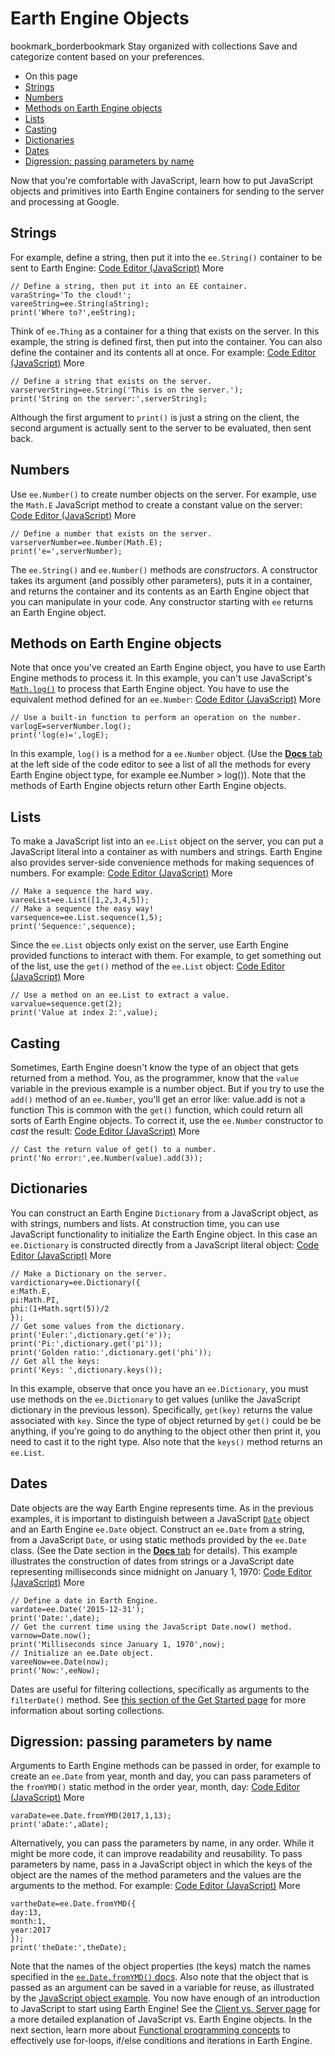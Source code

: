  
#  Earth Engine Objects 
bookmark_borderbookmark Stay organized with collections  Save and categorize content based on your preferences.
  * On this page
  * [Strings](https://developers.google.com/earth-engine/tutorials/tutorial_js_02#strings)
  * [Numbers](https://developers.google.com/earth-engine/tutorials/tutorial_js_02#numbers)
  * [Methods on Earth Engine objects](https://developers.google.com/earth-engine/tutorials/tutorial_js_02#methods-on-earth-engine-objects)
  * [Lists](https://developers.google.com/earth-engine/tutorials/tutorial_js_02#lists)
  * [Casting](https://developers.google.com/earth-engine/tutorials/tutorial_js_02#casting)
  * [Dictionaries](https://developers.google.com/earth-engine/tutorials/tutorial_js_02#dictionaries)
  * [Dates](https://developers.google.com/earth-engine/tutorials/tutorial_js_02#dates)
  * [Digression: passing parameters by name](https://developers.google.com/earth-engine/tutorials/tutorial_js_02#digression:-passing-parameters-by-name)


Now that you're comfortable with JavaScript, learn how to put JavaScript objects and primitives into Earth Engine containers for sending to the server and processing at Google.
## Strings
For example, define a string, then put it into the `ee.String()` container to be sent to Earth Engine:
[Code Editor (JavaScript)](https://developers.google.com/earth-engine/tutorials/tutorial_js_02#code-editor-javascript-sample) More
```
// Define a string, then put it into an EE container.
varaString='To the cloud!';
vareeString=ee.String(aString);
print('Where to?',eeString);
```

Think of `ee.Thing` as a container for a thing that exists on the server. In this example, the string is defined first, then put into the container. You can also define the container and its contents all at once. For example:
[Code Editor (JavaScript)](https://developers.google.com/earth-engine/tutorials/tutorial_js_02#code-editor-javascript-sample) More
```
// Define a string that exists on the server.
varserverString=ee.String('This is on the server.');
print('String on the server:',serverString);
```

Although the first argument to `print()` is just a string on the client, the second argument is actually sent to the server to be evaluated, then sent back.
## Numbers
Use `ee.Number()` to create number objects on the server. For example, use the `Math.E` JavaScript method to create a constant value on the server:
[Code Editor (JavaScript)](https://developers.google.com/earth-engine/tutorials/tutorial_js_02#code-editor-javascript-sample) More
```
// Define a number that exists on the server.
varserverNumber=ee.Number(Math.E);
print('e=',serverNumber);
```

The `ee.String()` and `ee.Number()` methods are _constructors_. A constructor takes its argument (and possibly other parameters), puts it in a container, and returns the container and its contents as an Earth Engine object that you can manipulate in your code. Any constructor starting with `ee` returns an Earth Engine object.
## Methods on Earth Engine objects
Note that once you've created an Earth Engine object, you have to use Earth Engine methods to process it. In this example, you can't use JavaScript's [`Math.log()`](https://developer.mozilla.org/en-US/docs/Web/JavaScript/Reference/Global_Objects/Math/log) to process that Earth Engine object. You have to use the equivalent method defined for an `ee.Number`:
[Code Editor (JavaScript)](https://developers.google.com/earth-engine/tutorials/tutorial_js_02#code-editor-javascript-sample) More
```
// Use a built-in function to perform an operation on the number.
varlogE=serverNumber.log();
print('log(e)=',logE);
```

In this example, `log()` is a method for a `ee.Number` object. (Use the [**Docs** tab](https://developers.google.com/earth-engine/guides/playground#api-reference-docs-tab) at the left side of the code editor to see a list of all the methods for every Earth Engine object type, for example ee.Number > log()). Note that the methods of Earth Engine objects return other Earth Engine objects.
## Lists
To make a JavaScript list into an `ee.List` object on the server, you can put a JavaScript literal into a container as with numbers and strings. Earth Engine also provides server-side convenience methods for making sequences of numbers. For example:
[Code Editor (JavaScript)](https://developers.google.com/earth-engine/tutorials/tutorial_js_02#code-editor-javascript-sample) More
```
// Make a sequence the hard way.
vareeList=ee.List([1,2,3,4,5]);
// Make a sequence the easy way!
varsequence=ee.List.sequence(1,5);
print('Sequence:',sequence);
```

Since the `ee.List` objects only exist on the server, use Earth Engine provided functions to interact with them. For example, to get something out of the list, use the `get()` method of the `ee.List` object:
[Code Editor (JavaScript)](https://developers.google.com/earth-engine/tutorials/tutorial_js_02#code-editor-javascript-sample) More
```
// Use a method on an ee.List to extract a value.
varvalue=sequence.get(2);
print('Value at index 2:',value);
```

## Casting
Sometimes, Earth Engine doesn't know the type of an object that gets returned from a method. You, as the programmer, know that the `value` variable in the previous example is a number object. But if you try to use the `add()` method of an `ee.Number`, you'll get an error like:
value.add is not a function
This is common with the `get()` function, which could return all sorts of Earth Engine objects. To correct it, use the `ee.Number` constructor to _cast_ the result:
[Code Editor (JavaScript)](https://developers.google.com/earth-engine/tutorials/tutorial_js_02#code-editor-javascript-sample) More
```
// Cast the return value of get() to a number.
print('No error:',ee.Number(value).add(3));
```

## Dictionaries
You can construct an Earth Engine `Dictionary` from a JavaScript object, as with strings, numbers and lists. At construction time, you can use JavaScript functionality to initialize the Earth Engine object. In this case an `ee.Dictionary` is constructed directly from a JavaScript literal object:
[Code Editor (JavaScript)](https://developers.google.com/earth-engine/tutorials/tutorial_js_02#code-editor-javascript-sample) More
```
// Make a Dictionary on the server.
vardictionary=ee.Dictionary({
e:Math.E,
pi:Math.PI,
phi:(1+Math.sqrt(5))/2
});
// Get some values from the dictionary.
print('Euler:',dictionary.get('e'));
print('Pi:',dictionary.get('pi'));
print('Golden ratio:',dictionary.get('phi'));
// Get all the keys:
print('Keys: ',dictionary.keys());
```

In this example, observe that once you have an `ee.Dictionary`, you must use methods on the `ee.Dictionary` to get values (unlike the JavaScript dictionary in the previous lesson). Specifically, `get(key)` returns the value associated with `key`. Since the type of object returned by `get()` could be be anything, if you're going to do anything to the object other then print it, you need to cast it to the right type. Also note that the `keys()` method returns an `ee.List`. 
## Dates
Date objects are the way Earth Engine represents time. As in the previous examples, it is important to distinguish between a JavaScript [`Date`](https://developer.mozilla.org/en-US/docs/Web/JavaScript/Reference/Global_Objects/Date) object and an Earth Engine `ee.Date` object. Construct an `ee.Date` from a string, from a JavaScript `Date`, or using static methods provided by the `ee.Date` class. (See the Date section in the [**Docs** tab](https://developers.google.com/earth-engine/guides/playground#api-reference-docs-tab) for details). This example illustrates the construction of dates from strings or a JavaScript date representing milliseconds since midnight on January 1, 1970:
[Code Editor (JavaScript)](https://developers.google.com/earth-engine/tutorials/tutorial_js_02#code-editor-javascript-sample) More
```
// Define a date in Earth Engine.
vardate=ee.Date('2015-12-31');
print('Date:',date);
// Get the current time using the JavaScript Date.now() method.
varnow=Date.now();
print('Milliseconds since January 1, 1970',now);
// Initialize an ee.Date object.
vareeNow=ee.Date(now);
print('Now:',eeNow);
```

Dates are useful for filtering collections, specifically as arguments to the `filterDate()` method. See [this section of the Get Started page](https://developers.google.com/earth-engine/guides/getstarted#filtering-and-sorting) for more information about sorting collections.
## Digression: passing parameters by name
Arguments to Earth Engine methods can be passed in order, for example to create an `ee.Date` from year, month and day, you can pass parameters of the `fromYMD()` static method in the order year, month, day:
[Code Editor (JavaScript)](https://developers.google.com/earth-engine/tutorials/tutorial_js_02#code-editor-javascript-sample) More
```
varaDate=ee.Date.fromYMD(2017,1,13);
print('aDate:',aDate);
```

Alternatively, you can pass the parameters by name, in any order. While it might be more code, it can improve readability and reusability. To pass parameters by name, pass in a JavaScript object in which the keys of the object are the names of the method parameters and the values are the arguments to the method. For example:
[Code Editor (JavaScript)](https://developers.google.com/earth-engine/tutorials/tutorial_js_02#code-editor-javascript-sample) More
```
vartheDate=ee.Date.fromYMD({
day:13,
month:1,
year:2017
});
print('theDate:',theDate);
```

Note that the names of the object properties (the keys) match the names specified in the [`ee.Date.fromYMD()` docs](https://developers.google.com/earth-engine/apidocs/ee-date-fromymd). Also note that the object that is passed as an argument can be saved in a variable for reuse, as illustrated by the [JavaScript object example](https://developers.google.com/earth-engine/tutorials/tutorial_js_01#objects).
You now have enough of an introduction to JavaScript to start using Earth Engine! See the [Client vs. Server page](https://developers.google.com/earth-engine/guides/client_server) for a more detailed explanation of JavaScript vs. Earth Engine objects.
In the next section, learn more about [Functional programming concepts](https://developers.google.com/earth-engine/tutorials/tutorial_js_03) to effectively use for-loops, if/else conditions and iterations in Earth Engine.
